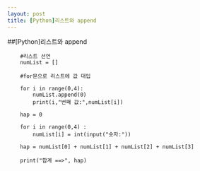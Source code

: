 ```yaml
---
layout: post
title: [Python]리스트와 append
---
```


##[Python]리스트와 append

        #리스트 선언
        numList = []

        #for문으로 리스트에 값 대입

        for i in range(0,4):
            numList.append(0)
            print(i,"번째 값:",numList[i])

        hap = 0

        for i in range(0,4) :
            numList[i] = int(input("숫자:"))

        hap = numList[0] + numList[1] + numList[2] + numList[3]

        print("합계 ==>", hap)
